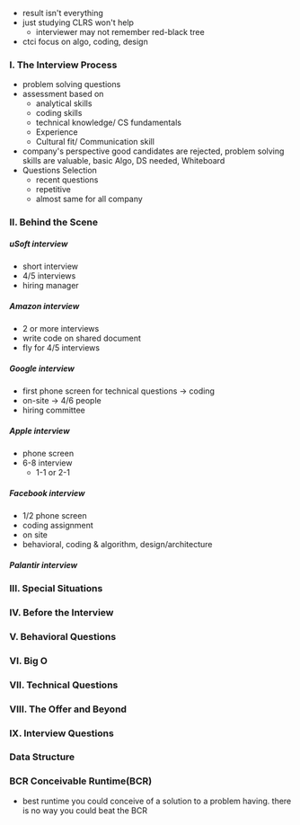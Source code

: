 - result isn't everything
- just studying CLRS won't help
    - interviewer may not remember red-black tree     
- ctci focus on algo, coding, design

### I. The Interview Process
 - problem solving questions
 - assessment based on 
   - analytical skills
   - coding skills
   - technical knowledge/ CS fundamentals
   - Experience 
   - Cultural fit/ Communication skill
 - company's perspective good candidates are rejected, problem solving skills are valuable, basic Algo, DS needed, Whiteboard
 - Questions Selection
   - recent questions 
   - repetitive 
   - almost same for all company
   
### II. Behind the Scene
##### uSoft interview
 - short interview
 - 4/5 interviews
 - hiring manager
##### Amazon interview
 - 2 or more interviews
 - write code on shared document
 - fly for 4/5 interviews
##### Google interview
 - first phone screen for technical questions -> coding
 - on-site -> 4/6 people 
 - hiring committee 
##### Apple interview
 - phone screen
 - 6-8 interview
   - 1-1 or 2-1
 
##### Facebook interview
 - 1/2 phone screen 
 - coding assignment
 - on site
 - behavioral, coding & algorithm, design/architecture 
 
##### Palantir interview

### III. Special Situations

### IV. Before the Interview

### V. Behavioral Questions

### VI. Big O

### VII. Technical Questions

### VIII. The Offer and Beyond

### IX. Interview Questions

### Data Structure




### BCR Conceivable Runtime(BCR)
 - best runtime you could conceive of a solution to a problem having. there is no way you could beat the BCR 
 